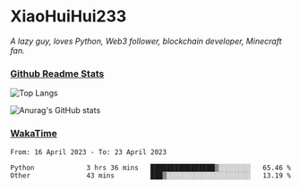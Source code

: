 # XiaoHuiHui233

*A lazy guy, loves Python, Web3 follower, blockchain developer, Minecraft fan.*

### [Github Readme Stats](https://github.com/anuraghazra/github-readme-stats)

![Top Langs](https://github-readme-stats.vercel.app/api/top-langs/?username=XiaoHuiHui233&layout=compact&theme=github_dark)

![Anurag's GitHub stats](https://github-readme-stats.vercel.app/api?username=XiaoHuiHui233&show_icons=true&theme=github_dark)

### [WakaTime](https://wakatime.com)

<!--START_SECTION:waka-->

```text
From: 16 April 2023 - To: 23 April 2023

Python             3 hrs 36 mins   ████████████████▒░░░░░░░░   65.46 %
Other              43 mins         ███▒░░░░░░░░░░░░░░░░░░░░░   13.19 %
```

<!--END_SECTION:waka-->
